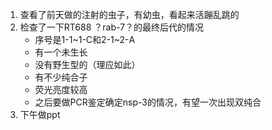 1. 查看了前天做的注射的虫子，有幼虫，看起来活蹦乱跳的  
2. 检查了一下RT688 ？rab-7？的最终后代的情况
   + 序号是1-1~1-C和2-1~2-A
   + 有一个未生长
   + 没有野生型的（理应如此）
   + 有不少纯合子
   + 荧光亮度较高
   + 之后要做PCR鉴定确定nsp-3的情况，有望一次出现双纯合
3. 下午做ppt